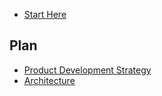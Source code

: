 <!--
## creates a page group
* and nested * creates page titles
-->

* [Start Here](README.md)

## Plan
* [Product Development Strategy](pds.md)
* [Architecture](architecture.md)